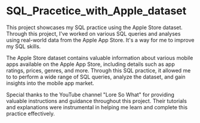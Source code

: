 # SQL_Pracetice_with_Apple_dataset
This project showcases my SQL practice using the Apple Store dataset. Through this project, I've worked on various SQL queries and analyses using real-world data from the Apple App Store. It's a way for me to improve my SQL skills.

The Apple Store dataset contains valuable information about various mobile apps available on the Apple App Store, including details such as app ratings, prices, genres, and more. Through this SQL practice, it allowed me to to perform a wide range of SQL queries, analyze the dataset, and gain insights into the mobile app market.

Special thanks to the YouTube channel "Lore So What" for providing valuable instructions and guidance throughout this project. Their tutorials and explanations were instrumental in helping me learn and complete this practice effectively.
